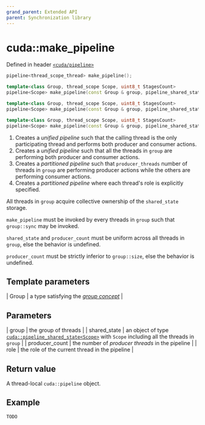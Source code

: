 ```yaml
---
grand_parent: Extended API
parent: Synchronization library
---
```


# cuda::**make_pipeline**

Defined in header [`<cuda/pipeline>`](../headers/pipeline.md)

```c++
pipeline<thread_scope_thread> make_pipeline();                                                                                       // (1)

template<class Group, thread_scope Scope, uint8_t StagesCount>
pipeline<Scope> make_pipeline(const Group & group, pipeline_shared_state<Scope, StagesCount> * shared_state);                        // (2)

template<class Group, thread_scope Scope, uint8_t StagesCount>
pipeline<Scope> make_pipeline(const Group & group, pipeline_shared_state<Scope, StagesCount> * shared_state, size_t producer_count); // (3)

template<class Group, thread_scope Scope, uint8_t StagesCount>
pipeline<Scope> make_pipeline(const Group & group, pipeline_shared_state<Scope, StagesCount> * shared_state, pipeline_role role);    // (4)
```

1. Creates a _unified pipeline_ such that the calling thread is the only participating thread and performs both producer and consumer actions.
2. Creates a _unified pipeline_ such that all the threads in `group` are performing both producer and consumer actions.
3. Creates a _partitioned pipeline_ such that `producer_threads` number of threads in `group` are performing producer actions while the others
   are performing consumer actions. 
4. Creates a _partitioned pipeline_ where each thread's role is explicitly specified.

All threads in `group` acquire collective ownership of the `shared_state` storage.

`make_pipeline` must be invoked by every threads in `group` such that `group::sync` may be invoked.

`shared_state` and `producer_count` must be uniform across all threads in `group`, else the behavior is undefined.

`producer_count` must be strictly inferior to `group::size`, else the behavior is undefined.

## Template parameters

| Group | a type satisfying the [_group concept_](http://LINK-TODO) |

## Parameters

| group          | the group of threads                                                                                                                   |
| shared_state   | an object of type [`cuda::pipeline_shared_state<Scope>`](./pipeline_shared_state.md) with `Scope` including all the threads in `group` |
| producer_count | the number of _producer threads_ in the pipeline                                                                                       |
| role           | the role of the current thread in the pipeline                                                                                         |

## Return value

A thread-local `cuda::pipeline` object.

## Example

```c++
TODO
```
